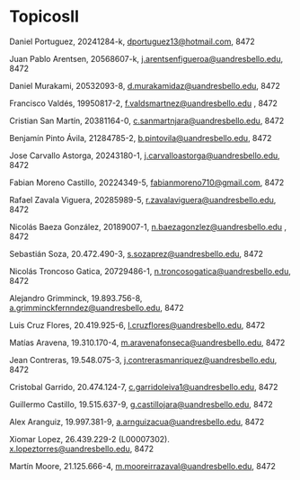 # TopicosII

Daniel Portuguez, 20241284-k, dportuguez13@hotmail.com, 8472
 
Juan Pablo Arentsen, 20568607-k, j.arentsenfigueroa@uandresbello.edu, 8472
 
Daniel Murakami, 20532093-8, d.murakamidaz@uandresbello.edu, 8472

Francisco Valdés, 19950817-2, f.valdsmartnez@uandresbello.edu , 8472

Cristian San Martín, 20381164-0, c.sanmartnjara@uandresbello.edu, 8472

Benjamín Pinto Ávila, 21284785-2, b.pintovila@uandresbello.edu, 8472
 
Jose Carvallo Astorga, 20243180-1, j.carvalloastorga@uandresbello.edu, 8472

Fabian Moreno Castillo, 20224349-5, fabianmoreno710@gmail.com, 8472

Rafael Zavala Viguera, 20285989-5, r.zavalaviguera@uandresbello.edu, 8472

Nicolás Baeza González, 20189007-1, n.baezagonzlez@uandresbello.edu , 8472
 
Sebastián Soza, 20.472.490-3, s.sozaprez@uandresbello.edu, 8472 

Nicolás Troncoso Gatica, 20729486-1, n.troncosogatica@uandresbello.edu, 8472

Alejandro Grimminck, 19.893.756-8, a.grimminckfernndez@uandresbello.edu, 8472

Luis Cruz Flores, 20.419.925-6, l.cruzflores@uandresbello.edu, 8472

Matías Aravena, 19.310.170-4, m.aravenafonseca@uandresbello.edu, 8472

Jean Contreras, 19.548.075-3, j.contrerasmanriquez@uandresbello.edu, 8472

Cristobal Garrido, 20.474.124-7, c.garridoleiva1@uandresbello.edu, 8472

Guillermo Castillo, 19.515.637-9, g.castillojara@uandresbello.edu, 8472

Alex Aranguiz, 19.997.381-9, a.arnguizacua@uandresbello.edu, 8472

Xiomar Lopez, 26.439.229-2 (L00007302). x.lopeztorres@uandresbello.edu, 8472

Martín Moore, 21.125.666-4, m.mooreirrazaval@uandresbello.edu, 8472

